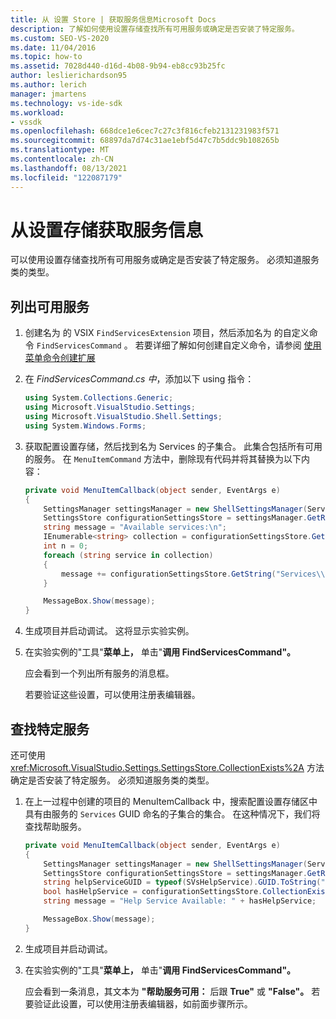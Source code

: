 ```yaml
---
title: 从 设置 Store | 获取服务信息Microsoft Docs
description: 了解如何使用设置存储查找所有可用服务或确定是否安装了特定服务。
ms.custom: SEO-VS-2020
ms.date: 11/04/2016
ms.topic: how-to
ms.assetid: 7028d440-d16d-4b08-9b94-eb8cc93b25fc
author: leslierichardson95
ms.author: lerich
manager: jmartens
ms.technology: vs-ide-sdk
ms.workload:
- vssdk
ms.openlocfilehash: 668dce1e6cec7c27c3f816cfeb2131231983f571
ms.sourcegitcommit: 68897da7d74c31ae1ebf5d47c7b5ddc9b108265b
ms.translationtype: MT
ms.contentlocale: zh-CN
ms.lasthandoff: 08/13/2021
ms.locfileid: "122087179"
---
```

# <a name="get-service-information-from-the-settings-store"></a>从设置存储获取服务信息
可以使用设置存储查找所有可用服务或确定是否安装了特定服务。 必须知道服务类的类型。

## <a name="to-list-the-available-services"></a>列出可用服务

1. 创建名为 的 VSIX `FindServicesExtension` 项目，然后添加名为 的自定义命令 `FindServicesCommand` 。 若要详细了解如何创建自定义命令，请参阅 [使用菜单命令创建扩展](../extensibility/creating-an-extension-with-a-menu-command.md)

2. 在 *FindServicesCommand.cs 中*，添加以下 using 指令：

    ```csharp
    using System.Collections.Generic;
    using Microsoft.VisualStudio.Settings;
    using Microsoft.VisualStudio.Shell.Settings;
    using System.Windows.Forms;
    ```

3. 获取配置设置存储，然后找到名为 Services 的子集合。 此集合包括所有可用的服务。 在 `MenuItemCommand` 方法中，删除现有代码并将其替换为以下内容：

    ```csharp
    private void MenuItemCallback(object sender, EventArgs e)
    {
        SettingsManager settingsManager = new ShellSettingsManager(ServiceProvider);
        SettingsStore configurationSettingsStore = settingsManager.GetReadOnlySettingsStore(SettingsScope.Configuration);
        string message = "Available services:\n";
        IEnumerable<string> collection = configurationSettingsStore.GetSubCollectionNames("Services");
        int n = 0;
        foreach (string service in collection)
        {
            message += configurationSettingsStore.GetString("Services\\" + service, "Name", "Unknown") + "\n";
        }

        MessageBox.Show(message);
    }
    ```

4. 生成项目并启动调试。 这将显示实验实例。

5. 在实验实例的"工具"**菜单上，** 单击"**调用 FindServicesCommand"。**

     应会看到一个列出所有服务的消息框。

     若要验证这些设置，可以使用注册表编辑器。

## <a name="find-a-specific-service"></a>查找特定服务
 还可使用 <xref:Microsoft.VisualStudio.Settings.SettingsStore.CollectionExists%2A> 方法确定是否安装了特定服务。 必须知道服务类的类型。

1. 在上一过程中创建的项目的 MenuItemCallback 中，搜索配置设置存储区中具有由服务的 `Services` GUID 命名的子集合的集合。 在这种情况下，我们将查找帮助服务。

    ```csharp
    private void MenuItemCallback(object sender, EventArgs e)
    {
        SettingsManager settingsManager = new ShellSettingsManager(ServiceProvider);
        SettingsStore configurationSettingsStore = settingsManager.GetReadOnlySettingsStore(SettingsScope.Configuration);
        string helpServiceGUID = typeof(SVsHelpService).GUID.ToString("B").ToUpper();
        bool hasHelpService = configurationSettingsStore.CollectionExists("Services\\" + helpServiceGUID);
        string message = "Help Service Available: " + hasHelpService;

        MessageBox.Show(message);
    }
    ```

2. 生成项目并启动调试。

3. 在实验实例的"工具"**菜单上，** 单击"**调用 FindServicesCommand"。**

     应会看到一条消息，其文本为 **"帮助服务可用：** 后跟 **True"** 或 **"False"。** 若要验证此设置，可以使用注册表编辑器，如前面步骤所示。
